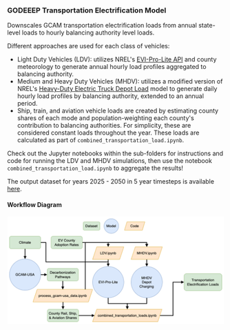 ### GODEEEP Transportation Electrification Model
Downscales GCAM transportation electrification loads from annual  state-level loads to hourly balancing authority level loads.

Different approaches are used for each class of vehicles:
* Light Duty Vehicles (LDV): utilizes NREL's [EVI-Pro-Lite API](https://developer.nrel.gov/docs/transportation/evi-pro-lite-v1/) and county meteorology to generate annual hourly load profiles aggregated to balancing authority.
* Medium and Heavy Duty Vehicles (MHDV): utilizes a modified version of NREL's [Heavy-Duty Electric Truck Depot Load](https://github.com/NREL/hdev-depot-charging-2021) model to generate daily hourly load profiles by balancing authority, extended to an annual period.
* Ship, train, and aviation vehicle loads are created by estimating county shares of each mode and population-weighting each county's contribution to balancing authorities. For simplicity, these are considered constant loads throughout the year. These loads are calculated as part of `combined_transportation_load.ipynb`. 

Check out the Jupyter notebooks within the sub-folders for instructions and code for running the LDV and MHDV simulations, then use the notebook `combined_transportation_load.ipynb` to aggregate the results!

The output dataset for years 2025 - 2050 in 5 year timesteps is available [here](https://doi.org/10.5281/zenodo.7888568).

#### Workflow Diagram
![workflow](ev_workflow.png)


